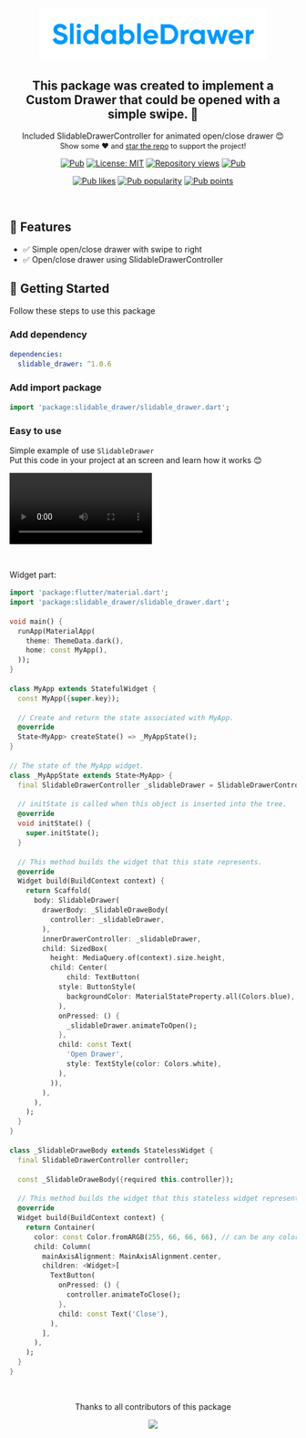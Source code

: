<div align="center">
<p align="center">
    <a href="https://github.com/K1yoshiSho/slidable_drawer" align="center">
        <img src="https://github.com/K1yoshiSho/slidable_drawer/blob/main/assets/images/slidable_drawer.png?raw=true" width="400px">
    </a>
</p>
</div>

<h2 align="center"> This package was created to implement a Custom Drawer that could be opened with a simple swipe. 🚀 </h2>

<p align="center">
Included SlidableDrawerController for animated open/close drawer 😊
   <br>
   <span style="font-size: 0.9em"> Show some ❤️ and <a href="https://github.com/K1yoshiSho/slidable_drawer.git">star the repo</a> to support the project! </span>
</p>

<p align="center">
  <a href="https://pub.dev/packages/slidable_drawer"><img src="https://img.shields.io/pub/v/slidable_drawer.svg" alt="Pub"></a>
  <a href="https://opensource.org/licenses/MIT"><img src="https://img.shields.io/badge/license-MIT-blue.svg" alt="License: MIT"></a>
  <a href="https://github.com/K1yoshiSho/slidable_drawer"><img src="https://hits.dwyl.com/K1yoshiSho/slidable_drawer.svg?style=flat" alt="Repository views"></a>
  <a href="https://github.com/K1yoshiSho/slidable_drawer"><img src="https://img.shields.io/github/stars/K1yoshiSho/slidable_drawer?style=social" alt="Pub"></a>
</p>
<p align="center">
  <a href="https://pub.dev/packages/slidable_drawer/score"><img src="https://img.shields.io/pub/likes/slidable_drawer?logo=flutter" alt="Pub likes"></a>
  <a href="https://pub.dev/packages/slidable_drawer/score"><img src="https://img.shields.io/pub/popularity/slidable_drawer?logo=flutter" alt="Pub popularity"></a>
  <a href="https://pub.dev/packages/slidable_drawer/score"><img src="https://img.shields.io/pub/points/slidable_drawer?logo=flutter" alt="Pub points"></a>
</p>

<br>

## 📌 Features

- ✅ Simple open/close drawer with swipe to right
- ✅ Open/close drawer using SlidableDrawerController

## 📌 Getting Started
Follow these steps to use this package

### Add dependency

```yaml
dependencies:
  slidable_drawer: ^1.0.6
```

### Add import package

```dart
import 'package:slidable_drawer/slidable_drawer.dart';
```

### Easy to use
Simple example of use `SlidableDrawer`<br>
Put this code in your project at an screen and learn how it works 😊

<div style="display: flex; flex-direction: row; align-items: flex-start; justify-content: flex-start;">
  <video src="https://github.com/K1yoshiSho/slidable_drawer/blob/main/assets/videos/slidable_video.mov?raw=true" controls
  alt="Screenshot" width="250" style="margin-right: 10px;"/>
</div>

&nbsp;

Widget part:
```dart
import 'package:flutter/material.dart';
import 'package:slidable_drawer/slidable_drawer.dart';

void main() {
  runApp(MaterialApp(
    theme: ThemeData.dark(),
    home: const MyApp(),
  ));
}

class MyApp extends StatefulWidget {
  const MyApp({super.key});

  // Create and return the state associated with MyApp.
  @override
  State<MyApp> createState() => _MyAppState();
}

// The state of the MyApp widget.
class _MyAppState extends State<MyApp> {
  final SlidableDrawerController _slidableDrawer = SlidableDrawerController();

  // initState is called when this object is inserted into the tree.
  @override
  void initState() {
    super.initState();
  }

  // This method builds the widget that this state represents.
  @override
  Widget build(BuildContext context) {
    return Scaffold(
      body: SlidableDrawer(
        drawerBody: _SlidableDraweBody(
          controller: _slidableDrawer,
        ),
        innerDrawerController: _slidableDrawer,
        child: SizedBox(
          height: MediaQuery.of(context).size.height,
          child: Center(
              child: TextButton(
            style: ButtonStyle(
              backgroundColor: MaterialStateProperty.all(Colors.blue),
            ),
            onPressed: () {
              _slidableDrawer.animateToOpen();
            },
            child: const Text(
              'Open Drawer',
              style: TextStyle(color: Colors.white),
            ),
          )),
        ),
      ),
    );
  }
}

class _SlidableDraweBody extends StatelessWidget {
  final SlidableDrawerController controller;

  const _SlidableDraweBody({required this.controller});

  // This method builds the widget that this stateless widget represents.
  @override
  Widget build(BuildContext context) {
    return Container(
      color: const Color.fromARGB(255, 66, 66, 66), // can be any color
      child: Column(
        mainAxisAlignment: MainAxisAlignment.center,
        children: <Widget>[
          TextButton(
            onPressed: () {
              controller.animateToClose();
            },
            child: const Text('Close'),
          ),
        ],
      ),
    );
  }
}
```

<br>
<div align="center" >
  <p>Thanks to all contributors of this package</p>
  <a href="https://github.com/K1yoshiSho/slidable_drawer/graphs/contributors">
    <img src="https://contrib.rocks/image?repo=K1yoshiSho/slidable_drawer" />
  </a>
</div>
<br>